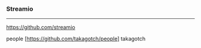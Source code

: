 ### Streamio
---
https://github.com/streamio

people
[https://github.com/takagotch/people] takagotch

```
```

```
```

```
```
